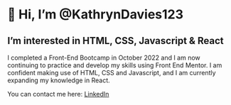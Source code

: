 # 👋 Hi, I’m @KathrynDavies123
## I’m interested in HTML, CSS, Javascript & React
I completed a Front-End Bootcamp in October 2022 and I am now continuing to practice and develop my skills using Front End Mentor. 
I am confident making use of HTML, CSS and Javascript, and I am currently expanding my knowledge in React. 

You can contact me here: [LinkedIn](https://www.linkedin.com/in/kathryn-davies-9285121ba/)


